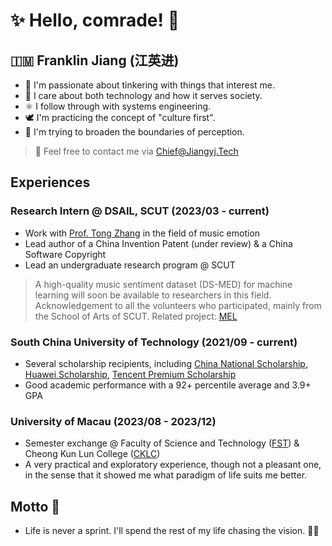 # ✨ Hello, comrade! 🫡

## 🇮🇲 Franklin Jiang (江英进)

- 🔭 I'm passionate about tinkering with things that interest me.
- 🤔 I care about both technology and how it serves society.
- ⚛️ I follow through with systems engineering.
- 🕊️ I'm practicing the concept of "culture first".
- 🧗 I'm trying to broaden the boundaries of perception.

> 📧 Feel free to contact me via [Chief@Jiangyj.Tech](mailto:Chief@Jiangyj.Tech)

## Experiences
### Research Intern @ DSAIL, SCUT (2023/03 - current)
- Work with [Prof. Tong Zhang](https://www2.scut.edu.cn/cs/2021/0317/c22284a422099/page.psp) in the field of music emotion
- Lead author of a China Invention Patent (under review) & a China Software Copyright
- Lead an undergraduate research program @ SCUT
> A high-quality music sentiment dataset (DS-MED) for machine learning will soon be available to researchers in this field. Acknowledgement to all the volunteers who participated, mainly from the School of Arts of SCUT. Related project: [MEL](https://MEL.Jiangyj.Tech)

### South China University of Technology (2021/09 - current)
- Several scholarship recipients, including [China National Scholarship](http://www2.scut.edu.cn/cs/2023/0926/c22328a519976/page.htm), [Huawei Scholarship](http://www2.scut.edu.cn/cs/2022/1017/c22328a484136/page.htm), [Tencent Premium Scholarship](http://www2.scut.edu.cn/cs/2023/1117/c22328a525716/page.htm)
- Good academic performance with a 92+ percentile average and 3.9+ GPA

### University of Macau (2023/08 - 2023/12)
- Semester exchange @ Faculty of Science and Technology ([FST](https://www.fst.um.edu.mo/)) & Cheong Kun Lun College ([CKLC](https://cklc.rc.um.edu.mo/))
- A very practical and exploratory experience, though not a pleasant one, in the sense that it showed me what paradigm of life suits me better.

## Motto 🎯
- Life is never a sprint. I'll spend the rest of my life chasing the vision. ☭⃢

<!--
**Franklin-Jiang/Franklin-Jiang** is a ✨ _special_ ✨ repository because its `README.md` (this file) appears on your GitHub profile.

Here are some ideas to get you started:

- 🔭 I’m currently working on ...
- 🌱 I’m currently learning ...
- 👯 I’m looking to collaborate on ...
- 🤔 I’m looking for help with ...
- 💬 Ask me about ...
- 📫 How to reach me: ...
- 😄 Pronouns: ...
- ⚡ Fun fact: ...
-->
